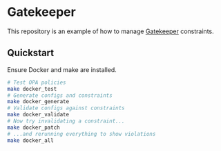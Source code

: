 # Gatekeeper

This repository is an example of how to manage
[Gatekeeper](https://github.com/open-policy-agent/gatekeeper) constraints.

## Quickstart

Ensure Docker and make are installed.

```sh
# Test OPA policies
make docker_test
# Generate configs and constraints
make docker_generate
# Validate configs against constraints
make docker_validate
# Now try invalidating a constraint...
make docker_patch
# ...and rerunning everything to show violations
make docker_all
```
